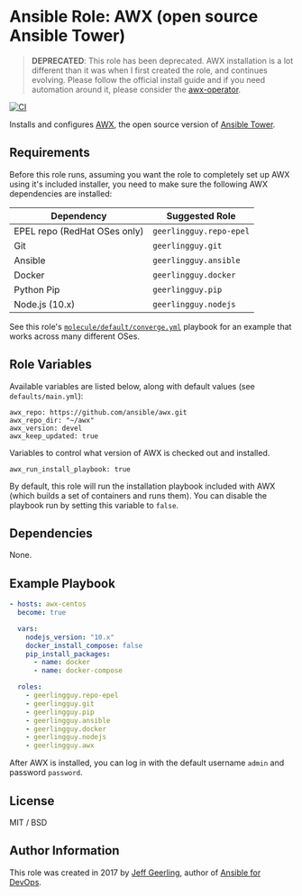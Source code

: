 # Ansible Role: AWX (open source Ansible Tower)

> **DEPRECATED**: This role has been deprecated. AWX installation is a lot different than it was when I first created the role, and continues evolving. Please follow the official install guide and if you need automation around it, please consider the [awx-operator](https://github.com/ansible/awx-operator).

[![CI](https://github.com/geerlingguy/ansible-role-awx/workflows/CI/badge.svg?event=push)](https://github.com/geerlingguy/ansible-role-awx/actions?query=workflow%3ACI)

Installs and configures [AWX](https://github.com/ansible/awx), the open source version of [Ansible Tower](https://www.ansible.com/tower).

## Requirements

Before this role runs, assuming you want the role to completely set up AWX using it's included installer, you need to make sure the following AWX dependencies are installed:

| Dependency                    | Suggested Role           |
| ----------------------------- | ------------------------ |
| EPEL repo (RedHat OSes only)  | `geerlingguy.repo-epel`  |
| Git                           | `geerlingguy.git`        |
| Ansible                       | `geerlingguy.ansible`    |
| Docker                        | `geerlingguy.docker`     |
| Python Pip                    | `geerlingguy.pip`        |
| Node.js (10.x)                | `geerlingguy.nodejs`     |

See this role's [`molecule/default/converge.yml`](molecule/default/converge.yml) playbook for an example that works across many different OSes.

## Role Variables

Available variables are listed below, along with default values (see `defaults/main.yml`):

    awx_repo: https://github.com/ansible/awx.git
    awx_repo_dir: "~/awx"
    awx_version: devel
    awx_keep_updated: true

Variables to control what version of AWX is checked out and installed.

    awx_run_install_playbook: true

By default, this role will run the installation playbook included with AWX (which builds a set of containers and runs them). You can disable the playbook run by setting this variable to `false`.

## Dependencies

None.

## Example Playbook

```yaml
- hosts: awx-centos
  become: true

  vars:
    nodejs_version: "10.x"
    docker_install_compose: false
    pip_install_packages:
      - name: docker
      - name: docker-compose

  roles:
    - geerlingguy.repo-epel
    - geerlingguy.git
    - geerlingguy.pip
    - geerlingguy.ansible
    - geerlingguy.docker
    - geerlingguy.nodejs
    - geerlingguy.awx
```

After AWX is installed, you can log in with the default username `admin` and password `password`.

## License

MIT / BSD

## Author Information

This role was created in 2017 by [Jeff Geerling](https://www.jeffgeerling.com/), author of [Ansible for DevOps](https://www.ansiblefordevops.com/).
